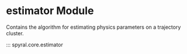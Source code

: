 # estimator Module

Contains the algorithm for estimating physics parameters on a trajectory cluster.

::: spyral.core.estimator